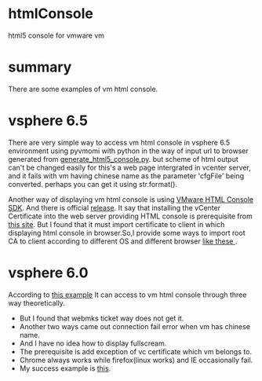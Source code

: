 # htmlConsole
html5 console for vmware vm

# summary
There are some examples of vm html console.

# vsphere 6.5
There are very simple way to access vm html console in vsphere 6.5 environment using pyvmomi with python in the way of input url to browser generated from <a href="https://github.com/vmware/pyvmomi-community-samples/pull/342" >generate_html5_console.py</a>. but scheme of html output can't be changed easily for this's a web page intergrated in vcenter server, and it fails with vm having chinese name as the parameter 'cfgFile' being converted. perhaps you can get it using str.format().

Another way of displaying vm html console is using <a href="https://my.vmware.com/web/vmware/details?productId=491&downloadGroup=HTMLCONSOLESDK210" >VMware HTML Console SDK</a>. And there is official <a href="https://www.vmware.com/support/developer/html-console/html-console-21-releasenotes.html#compatibility" >release</a>. It say that installing the vCenter Certificate into the web server providing HTML console is prerequisite from <a href="http://vittoriop77.blogspot.hk/2016/03/vsphere-6-html-console.html#.WN0Z21x95Ny">this site</a>. But I found that it must import certificate to client in which displaying html console in browser.So,I provide some ways to import root CA to client according to different OS and different browser <a href="https://github.com/zhenmie365/htmlConsole/tree/master/nss">like these </a>.

# vsphere 6.0
According to <a href="https://github.com/zhenmie365/htmlConsole/blob/master/htmlSamples/basic.js">this example</a> It can access to vm html console through three way theoretically. 
<ul>
<li>But I found that webmks ticket way does not get it. </li>
<li>Another two ways came out connection fail error when vm has chinese name. </li>
<li>And I have no idea how to display fullscream. </li>
<li>The prerequisite is add exception of vc certificate which vm belongs to. </li>
<li>Chrome always works while firefox(linux works) and IE occasionally fail. </li>
<li>My success example is <a href="https://github.com/zhenmie365/htmlConsole/blob/master/htmlSamples/htmlConsole6_0UseVcSsl.html">this</a>.</li>
</ul>

